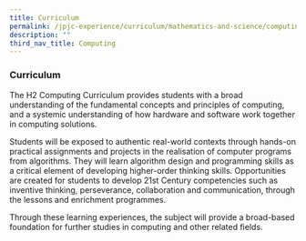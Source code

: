 ```yaml
---
title: Curriculum
permalink: /jpjc-experience/curriculum/mathematics-and-science/computing/curriculum/
description: ""
third_nav_title: Computing
---
```

### **Curriculum**
The H2 Computing Curriculum provides students with a broad understanding of the fundamental concepts and principles of computing, and a systemic understanding of how hardware and software work together in computing solutions.

Students will be exposed to authentic real-world contexts through hands-on practical assignments and projects in the realisation of computer programs from algorithms. They will learn algorithm design and programming skills as a critical element of developing higher-order thinking skills. Opportunities are created for students to develop 21st Century competencies such as inventive thinking, perseverance, collaboration and communication, through the lessons and enrichment programmes.

Through these learning experiences, the subject will provide a broad-based foundation for further studies in computing and other related fields.  

